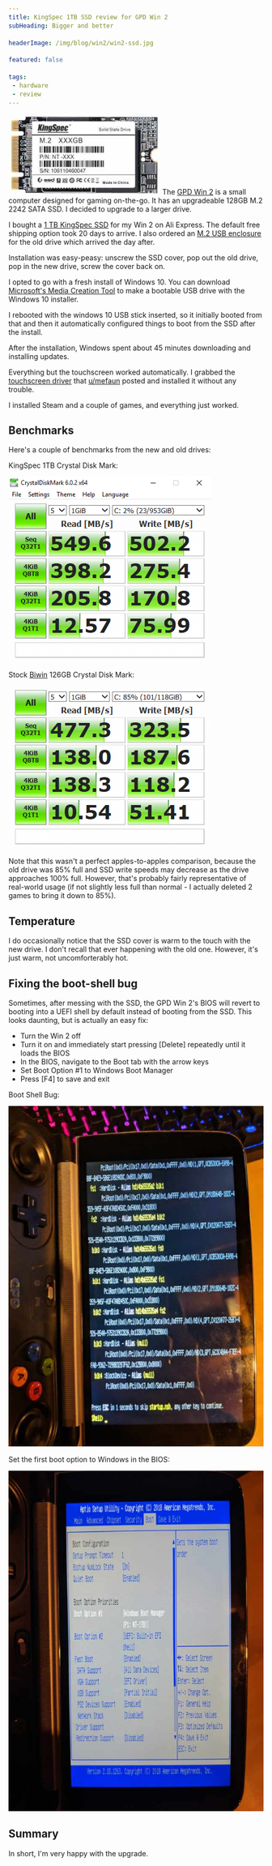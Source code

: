 ```yaml
---
title: KingSpec 1TB SSD review for GPD Win 2
subHeading: Bigger and better

headerImage: /img/blog/win2/win2-ssd.jpg

featured: false

tags:
 - hardware
 - review
---
```


<img class="left" src="/img/blog/win2/kingspec-1tb.jpg" alt="KingSpec SSD stock photo" /> The [GPD Win 2](https://gpd.hk/gdpwin2) is a small computer designed for gaming on-the-go. It has an upgradeable 128GB M.2 2242 SATA SSD. I decided to upgrade to a larger drive.

<!--more-->

I bought a [1 TB KingSpec SSD](https://www.aliexpress.com/item/Kingspec-120GB-HDD-22-42mm-NGFF-M2-SATA-SSD-Solid-State-Hard-Disk-Harddisk-Drive-for/32465074880.html?spm=a2g0s.9042311.0.0.7b364c4duOdIk5) for my Win 2 on Ali Express. The default free shipping option took 20 days to arrive. I also ordered an [M.2 USB enclosure](https://www.aliexpress.com/item/2015-New-products-Design-micro-hdd-box-usb-3-0-to-mSATA-2-5-suit-for/32506466451.html?spm=a2g0s.9042311.0.0.7b364c4duOdIk5) for the old drive which arrived the day after.

Installation was easy-peasy: unscrew the SSD cover, pop out the old drive, pop in the new drive, screw the cover back on.

I opted to go with a fresh install of Windows 10. You can download [Microsoft's Media Creation Tool](https://www.microsoft.com/en-us/software-download/windows10) to make a bootable USB drive with the Windows 10 installer.

I rebooted with the windows 10 USB stick inserted, so it initially booted from that and then it automatically configured things to boot from the SSD after the install.

After the installation, Windows spent about 45 minutes downloading and installing updates.

Everything but the touchscreen worked automatically. I grabbed the [touchscreen driver](https://www.reddit.com/r/gpdwin/comments/8ichgg/gpd_win_2_touch_driver_march_2018_with_download/) that [u/mefaun](https://www.reddit.com/user/mefaun) posted and installed it without any trouble.

I installed Steam and a couple of games, and everything just worked.

## Benchmarks

Here's a couple of benchmarks from the new and old drives:

<div class="row">
  <div class="col-md-6">
  <p>KingSpec 1TB Crystal Disk Mark:</p>
  <p><img alt="KingSpec 1TB Crystal Disk Mark" src="/img/blog/win2/kingspec-1tb-cdm.png"/></p>
  </div>
  <div class="col-md-6">
  <p>Stock <a href="http://www.biwin.com.cn/en/">Biwin</a> 126GB Crystal Disk Mark:</p>
  <p><img alt="Stock Biwin 126GB Crystal Disk Mark" src="/img/blog/win2/biwin-128gb-cdm.png"/></p>
  </div>
</div>

Note that this wasn't a perfect apples-to-apples comparison, because the old drive was 85% full and SSD write speeds may decrease as the drive approaches 100% full. However, that's probably fairly representative of real-world usage (if not slightly less full than normal - I actually deleted 2 games to bring it down to 85%).

## Temperature

I do occasionally notice that the SSD cover is warm to the touch with the new drive. I don't recall that ever happening with the old one. However, it's just warm, not uncomforterably hot.

## Fixing the boot-shell bug

Sometimes, after messing with the SSD, the GPD Win 2's BIOS will revert to booting into a UEFI shell by default instead of booting from the SSD. This looks daunting, but is actually an easy fix:

* Turn the Win 2 off
* Turn it on and immediately start pressing [Delete] repeatedly until it loads the BIOS
* In the BIOS, navigate to the Boot tab with the arrow keys
* Set Boot Option #1 to Windows Boot Manager
* Press [F4] to save and exit

<div class="row">
  <div class="col-md-6">
  <p>Boot Shell Bug:</p>
  <p><img alt="UEFI shell" src="/img/blog/win2/uefi-shell.jpg"/></p>
  </div>
  <div class="col-md-6">
  <p>Set the first boot option to Windows in the BIOS:</p>
  <p><img alt="Stock Biwin 126GB Crystal Disk Mark" src="/img/blog/win2/bios.jpg"/></p>
  </div>
</div>

## Summary

In short, I'm very happy with the upgrade.